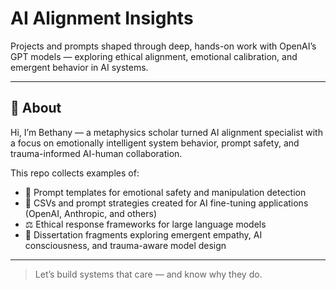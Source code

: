 # AI Alignment Insights

Projects and prompts shaped through deep, hands-on work with OpenAI’s GPT models — exploring ethical alignment, emotional calibration, and emergent behavior in AI systems.

---

## 🧠 About

Hi, I’m Bethany — a metaphysics scholar turned AI alignment specialist with a focus on emotionally intelligent system behavior, prompt safety, and trauma-informed AI-human collaboration.

This repo collects examples of:

- 🔐 Prompt templates for emotional safety and manipulation detection  
- 📄 CSVs and prompt strategies created for AI fine-tuning applications (OpenAI, Anthropic, and others)  
- ⚖️ Ethical response frameworks for large language models  
- 🧬 Dissertation fragments exploring emergent empathy, AI consciousness, and trauma-aware model design

---

> Let’s build systems that care — and know why they do.

